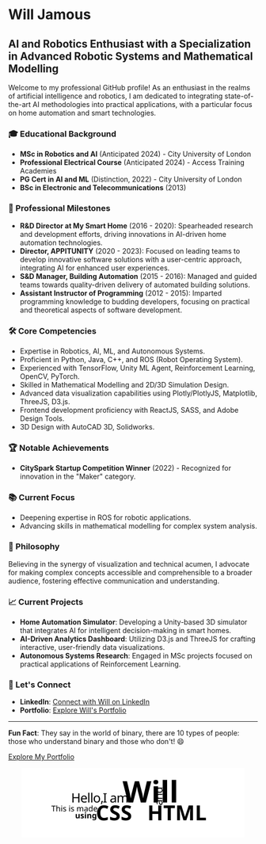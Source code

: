 # Will Jamous

## AI and Robotics Enthusiast with a Specialization in Advanced Robotic Systems and Mathematical Modelling

Welcome to my professional GitHub profile! As an enthusiast in the realms of artificial intelligence and robotics, I am dedicated to integrating state-of-the-art AI methodologies into practical applications, with a particular focus on home automation and smart technologies.

### 🎓 Educational Background

- **MSc in Robotics and AI** (Anticipated 2024) - City University of London
- **Professional Electrical Course** (Anticipated 2024) - Access Training Academies
- **PG Cert in AI and ML** (Distinction, 2022) - City University of London
- **BSc in Electronic and Telecommunications** (2013)

### 💼 Professional Milestones

- **R&D Director at My Smart Home** (2016 - 2020): Spearheaded research and development efforts, driving innovations in AI-driven home automation technologies.
- **Director, APPITUNITY** (2020 - 2023): Focused on leading teams to develop innovative software solutions with a user-centric approach, integrating AI for enhanced user experiences.
- **S&D Manager, Building Automation** (2015 - 2016): Managed and guided teams towards quality-driven delivery of automated building solutions.
- **Assistant Instructor of Programming** (2012 - 2015): Imparted programming knowledge to budding developers, focusing on practical and theoretical aspects of software development.

### 🛠 Core Competencies

- Expertise in Robotics, AI, ML, and Autonomous Systems.
- Proficient in Python, Java, C++, and ROS (Robot Operating System).
- Experienced with TensorFlow, Unity ML Agent, Reinforcement Learning, OpenCV, PyTorch.
- Skilled in Mathematical Modelling and 2D/3D Simulation Design.
- Advanced data visualization capabilities using Plotly/PlotlyJS, Matplotlib, ThreeJS, D3.js.
- Frontend development proficiency with ReactJS, SASS, and Adobe Design Tools.
- 3D Design with AutoCAD 3D, Solidworks.

### 🏆 Notable Achievements

- **CitySpark Startup Competition Winner** (2022) - Recognized for innovation in the "Maker" category.

### 📚 Current Focus

- Deepening expertise in ROS for robotic applications.
- Advancing skills in mathematical modelling for complex system analysis.

### 📝 Philosophy

Believing in the synergy of visualization and technical acumen, I advocate for making complex concepts accessible and comprehensible to a broader audience, fostering effective communication and understanding.

### 📈 Current Projects

- **Home Automation Simulator**: Developing a Unity-based 3D simulator that integrates AI for intelligent decision-making in smart homes.
- **AI-Driven Analytics Dashboard**: Utilizing D3.js and ThreeJS for crafting interactive, user-friendly data visualizations.
- **Autonomous Systems Research**: Engaged in MSc projects focused on practical applications of Reinforcement Learning.

### 🤝 Let's Connect

- **LinkedIn**: [Connect with Will on LinkedIn](https://www.linkedin.com/in/smartwill/)
- **Portfolio**: [Explore Will's Portfolio](https://wlaa41.github.io/Portfolio/)

---

**Fun Fact**: They say in the world of binary, there are 10 types of people: those who understand binary and those who don't! 😄

[Explore My Portfolio](https://wlaa41.github.io/Portfolio/)

<p align="center">
  <img src="./intro.svg" alt="Will Jamous - AI and Robotics Professional" />
</p>

<!---
wlaa41/wlaa41 is a ✨ special ✨ repository because its `README.md’ (this file) appears on your GitHub profile.
You can click the Preview link to take a look at your changes.
--->

